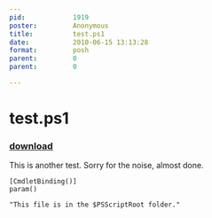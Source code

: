 ```yaml
---
pid:            1919
poster:         Anonymous
title:          test.ps1
date:           2010-06-15 13:13:28
format:         posh
parent:         0
parent:         0

---
```


# test.ps1

### [download](1919.ps1)

This is another test.  Sorry for the noise, almost done.

```posh
[CmdletBinding()]
param()

"This file is in the $PSScriptRoot folder."

```
